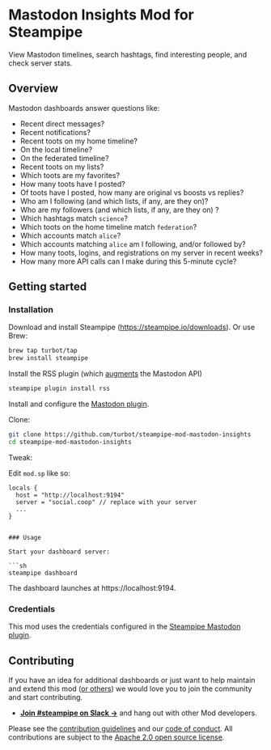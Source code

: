 # Mastodon Insights Mod for Steampipe

View Mastodon timelines, search hashtags, find interesting people, and check server stats.

## Overview

Mastodon dashboards answer questions like:

- Recent direct messages?
- Recent notifications?
- Recent toots on my home timeline?
- On the local timeline?
- On the federated timeline?
- Recent toots on my lists?
- Which toots are my favorites?
- How many toots have I posted? 
- Of toots have I posted, how many are original vs boosts vs replies?
- Who am I following (and which lists, if any, are they on)?
- Who are my followers (and which lists, if any, are they on) ?
- Which hashtags match `science`?
- Which toots on the home timeline match `federation`?
- Which accounts match `alice`?
- Which accounts matching `alice` am I following, and/or followed by?
- How many toots, logins, and registrations on my server in recent weeks?
- How many more API calls can I make during this 5-minute cycle?

## Getting started

### Installation

Download and install Steampipe (https://steampipe.io/downloads). Or use Brew:

```sh
brew tap turbot/tap
brew install steampipe
```

Install the RSS plugin (which [augments](https://blog.jonudell.net/2022/12/06/mastodon-steampipe-and-rss/) the Mastodon API)

```sh
steampipe plugin install rss
```

Install and configure the [Mastodon plugin](https://github.com/turbot/steampipe-plugin-mastodon).

Clone:

```sh
git clone https://github.com/turbot/steampipe-mod-mastodon-insights
cd steampipe-mod-mastodon-insights
```

Tweak:

Edit `mod.sp` like so:

```
locals {
  host = "http://localhost:9194"
  server = "social.coop" // replace with your server
  ...
}


### Usage

Start your dashboard server:

```sh
steampipe dashboard
```

The dashboard launches at https://localhost:9194. 

### Credentials

This mod uses the credentials configured in the [Steampipe Mastodon  plugin](https://github.com/turbot/steampipe-plugin-mastodon).

## Contributing

If you have an idea for additional dashboards or just want to help maintain and extend this mod ([or others](https://github.com/topics/steampipe-mod)) we would love you to join the community and start contributing.

- **[Join #steampipe on Slack →](https://turbot.com/community/join)** and hang out with other Mod developers.

Please see the [contribution guidelines](https://github.com/turbot/steampipe/blob/main/CONTRIBUTING.md) and our [code of conduct](https://github.com/turbot/steampipe/blob/main/CODE_OF_CONDUCT.md). All contributions are subject to the [Apache 2.0 open source license](https://github.com/turbot/steampipe-mod-digitalocean-insights/blob/main/LICENSE).

